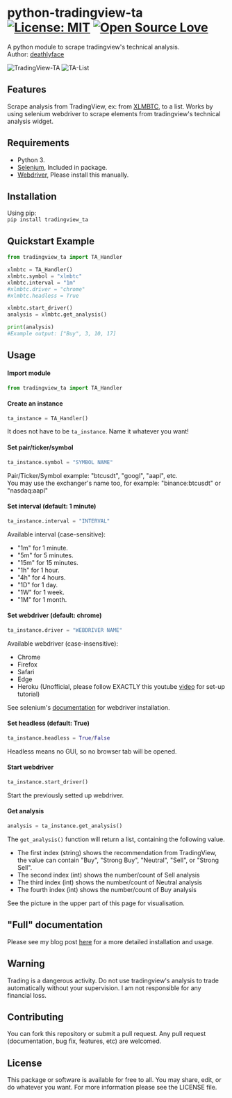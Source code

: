 # python-tradingview-ta [![License: MIT](https://img.shields.io/badge/License-MIT-yellow.svg)](https://opensource.org/licenses/MIT) [![Open Source Love](https://badges.frapsoft.com/os/v1/open-source.png?v=103)](https://github.com/ellerbrock/open-source-badges/)
 A python module to scrape tradingview's technical analysis.
 <br>
 Author: [deathlyface](https://deathlyface.tech)
 
 ![TradingView-TA](https://deathlyf.com/wp-content/uploads/2020/05/cap-tv.png "TradingView-TA")
 ![TA-List](https://deathlyf.com/wp-content/uploads/2020/05/tv-list.png "TA-List")
 
## Features
 Scrape analysis from TradingView, ex: from [XLMBTC](http://s.tradingview.com/embed-widget/technical-analysis/?locale=en#%7B%22interval%22%3A%221m%22%2C%22width%22%3A%22100%25%22%2C%22isTransparent%22%3Afalse%2C%22height%22%3A%22100%25%22%2C%22symbol%22%3A%22BINANCE%3AXLMBTC%22%2C%22showIntervalTabs%22%3Atrue%2C%22colorTheme%22%3A%22dark%22%2C%22utm_medium%22%3A%22widget_new%22%2C%22utm_campaign%22%3A%22technical-analysis%22%7D), to a list. Works by using selenium webdriver to scrape elements from tradingview's technical analysis widget.
 
## Requirements
 - Python 3.
 - [Selenium](https://www.selenium.dev/selenium/docs/api/py/#installing), Included in package.
 - [Webdriver](https://www.selenium.dev/selenium/docs/api/py/#drivers), Please install this manually.
 
## Installation
 Using pip:
 <br>
```pip install tradingview_ta```

## Quickstart Example
```python
from tradingview_ta import TA_Handler

xlmbtc = TA_Handler()
xlmbtc.symbol = "xlmbtc"
xlmbtc.interval = "1m"
#xlmbtc.driver = "chrome"
#xlmbtc.headless = True

xlmbtc.start_driver()
analysis = xlmbtc.get_analysis()

print(analysis)
#Example output: ["Buy", 3, 10, 17]
```
## Usage
#### Import module
```python
from tradingview_ta import TA_Handler
```

#### Create an instance
```python
ta_instance = TA_Handler()
```
 It does not have to be ```ta_instance```. Name it whatever you want!
 
#### Set pair/ticker/symbol
```python
ta_instance.symbol = "SYMBOL NAME"
```
 Pair/Ticker/Symbol example: "btcusdt", "googl", "aapl", etc. 
 <br>
 You may use the exchanger's name too, for example: "binance:btcusdt" or "nasdaq:aapl"
 
#### Set interval (default: 1 minute)
```python
ta_instance.interval = "INTERVAL"
```
 Available interval (case-sensitive):
  - "1m" for 1 minute.
  - "5m" for 5 minutes.
  - "15m" for 15 minutes.
  - "1h" for 1 hour.
  - "4h" for 4 hours.
  - "1D" for 1 day.
  - "1W" for 1 week.
  - "1M" for 1 month.
 
#### Set webdriver (default: chrome)
```python
ta_instance.driver = "WEBDRIVER NAME"
```
 Available webdriver (case-insensitive): 
 - Chrome
 - Firefox
 - Safari
 - Edge
 - Heroku (Unofficial, please follow EXACTLY this youtube [video](https://youtu.be/Ven-pqwk3ec?t=190) for set-up tutorial)
 
 See selenium's [documentation](https://www.selenium.dev/selenium/docs/api/py/#drivers) for webdriver installation.
 
#### Set headless (default: True)
```python
ta_instance.headless = True/False
```
 Headless means no GUI, so no browser tab will be opened.
 
#### Start webdriver
```python
ta_instance.start_driver()
```
 Start the previously setted up webdriver.

#### Get analysis
```python
analysis = ta_instance.get_analysis()
```
 The ```get_analysis()``` function will return a list, containing the following value.
  - The first index (string) shows the recommendation from TradingView, the value can contain "Buy", "Strong Buy", "Neutral", "Sell", or "Strong Sell".
  - The second index (int) shows the number/count of Sell analysis
  - The third index (int) shows the number/count of Neutral analysis
  - The fourth index (int) shows the number/count of Buy analysis
  
 See the picture in the upper part of this page for visualisation.
 
## "Full" documentation
 Please see my blog post [here](https://deathlyface.tech/2020/06/02/tradingview-ta-set-up/) for a more detailed installation and usage.
  
## Warning
 Trading is a dangerous activity. Do not use tradingview's analysis to trade automatically without your supervision. I am not responsible for any financial loss.

## Contributing
 You can fork this repository or submit a pull request. Any pull request (documentation, bug fix, features, etc) are welcomed.
 
## License
 This package or software is available for free to all. You may share, edit, or do whatever you want. For more information please see the LICENSE file.
